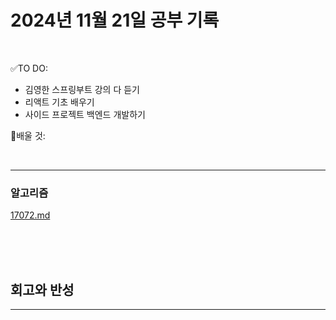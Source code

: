 # 2024년 11월 21일 공부 기록 

<br>

✅TO DO: 

- 김영한 스프링부트 강의 다 듣기
- 리액트 기초 배우기
- 사이드 프로젝트 백엔드 개발하기

💭배울 것:


<br>

---







### 알고리즘


[17072.md](..%2F..%2F..%2FAlgorithm%2FSolvedProblem%2F%EB%9E%9C%EB%8D%A4%EB%A7%88%EB%9D%BC%ED%86%A4%2F021%7E040%2F%EC%BD%94%EC%8A%A4-025%2F17072%2F17072.md)


<br><br><br>





## 회고와 반성

---

